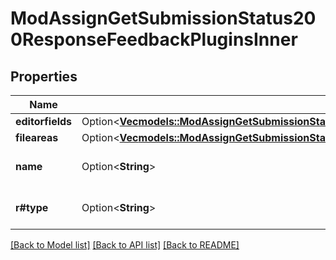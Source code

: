 # ModAssignGetSubmissionStatus200ResponseFeedbackPluginsInner

## Properties

Name | Type | Description | Notes
------------ | ------------- | ------------- | -------------
**editorfields** | Option<[**Vec<models::ModAssignGetSubmissionStatus200ResponseFeedbackPluginsInnerEditorfieldsInner>**](mod_assign_get_submission_status_200_response_feedback_plugins_inner_editorfields_inner.md)> |  | [optional]
**fileareas** | Option<[**Vec<models::ModAssignGetSubmissionStatus200ResponseFeedbackPluginsInnerFileareasInner>**](mod_assign_get_submission_status_200_response_feedback_plugins_inner_fileareas_inner.md)> |  | [optional]
**name** | Option<**String**> | submission plugin name | [optional][default to null]
**r#type** | Option<**String**> | submission plugin type | [optional][default to null]

[[Back to Model list]](../README.md#documentation-for-models) [[Back to API list]](../README.md#documentation-for-api-endpoints) [[Back to README]](../README.md)


